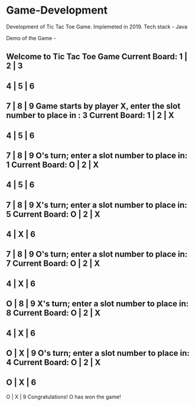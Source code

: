 # Game-Development
Development of Tic Tac Toe Game.
Implemeted in 2019. 
Tech stack - Java 

Demo of the Game - 

Welcome to Tic Tac Toe Game
Current Board:
1 | 2 | 3
---------
4 | 5 | 6
---------
7 | 8 | 9
Game starts by player X, enter the slot number to place in : 
3
Current Board:
1 | 2 | X
---------
4 | 5 | 6
---------
7 | 8 | 9
O's turn; enter a slot number to place in:
1
Current Board:
O | 2 | X
---------
4 | 5 | 6
---------
7 | 8 | 9
X's turn; enter a slot number to place in:
5
Current Board:
O | 2 | X
---------
4 | X | 6
---------
7 | 8 | 9
O's turn; enter a slot number to place in:
7
Current Board:
O | 2 | X
---------
4 | X | 6
---------
O | 8 | 9
X's turn; enter a slot number to place in:
8
Current Board:
O | 2 | X
---------
4 | X | 6
---------
O | X | 9
O's turn; enter a slot number to place in:
4
Current Board:
O | 2 | X
---------
O | X | 6
---------
O | X | 9
Congratulations! O has won the game!

